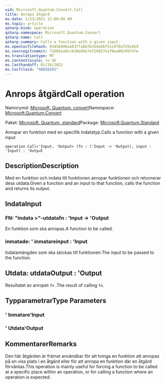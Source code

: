 ```yaml
---
uid: Microsoft.Quantum.Convert.Call
title: Anrops åtgärd
ms.date: 1/23/2021 12:00:00 AM
ms.topic: article
qsharp.kind: operation
qsharp.namespace: Microsoft.Quantum.Convert
qsharp.name: Call
qsharp.summary: Calls a function with a given input.
ms.openlocfilehash: 93458d08aa83ffa8b7b33de8bf51c970af291db9
ms.sourcegitcommit: 71605ea9cc630e84e7ef29027e1f0ea06299747e
ms.translationtype: MT
ms.contentlocale: sv-SE
ms.lasthandoff: 01/26/2021
ms.locfileid: "98850201"
---
```

# <a name="call-operation"></a><span data-ttu-id="4c51c-102">Anrops åtgärd</span><span class="sxs-lookup"><span data-stu-id="4c51c-102">Call operation</span></span>

<span data-ttu-id="4c51c-103">Namnrymd: [Microsoft. Quantum. convert](xref:Microsoft.Quantum.Convert)</span><span class="sxs-lookup"><span data-stu-id="4c51c-103">Namespace: [Microsoft.Quantum.Convert](xref:Microsoft.Quantum.Convert)</span></span>

<span data-ttu-id="4c51c-104">Paket: [Microsoft. Quantum. standard](https://nuget.org/packages/Microsoft.Quantum.Standard)</span><span class="sxs-lookup"><span data-stu-id="4c51c-104">Package: [Microsoft.Quantum.Standard](https://nuget.org/packages/Microsoft.Quantum.Standard)</span></span>


<span data-ttu-id="4c51c-105">Anropar en funktion med en specifik Indatatyp.</span><span class="sxs-lookup"><span data-stu-id="4c51c-105">Calls a function with a given input.</span></span>

```qsharp
operation Call<'Input, 'Output> (fn : ('Input -> 'Output), input : 'Input) : 'Output
```


## <a name="description"></a><span data-ttu-id="4c51c-106">Description</span><span class="sxs-lookup"><span data-stu-id="4c51c-106">Description</span></span>

<span data-ttu-id="4c51c-107">Med en funktion och indata till funktionen anropar funktionen och returnerar dess utdata.</span><span class="sxs-lookup"><span data-stu-id="4c51c-107">Given a function and an input to that function, calls the function and returns its output.</span></span>

## <a name="input"></a><span data-ttu-id="4c51c-108">Indata</span><span class="sxs-lookup"><span data-stu-id="4c51c-108">Input</span></span>

### <a name="fn--input---output"></a><span data-ttu-id="4c51c-109">FN: "indata >"-utdata</span><span class="sxs-lookup"><span data-stu-id="4c51c-109">fn : 'Input -> 'Output</span></span>

<span data-ttu-id="4c51c-110">En funktion som ska anropas.</span><span class="sxs-lookup"><span data-stu-id="4c51c-110">A function to be called.</span></span>


### <a name="input--input"></a><span data-ttu-id="4c51c-111">inmatade: ' inmatare</span><span class="sxs-lookup"><span data-stu-id="4c51c-111">input : 'Input</span></span>

<span data-ttu-id="4c51c-112">Indatamängden som ska skickas till funktionen.</span><span class="sxs-lookup"><span data-stu-id="4c51c-112">The input to be passed to the function.</span></span>



## <a name="output--output"></a><span data-ttu-id="4c51c-113">Utdata: utdata</span><span class="sxs-lookup"><span data-stu-id="4c51c-113">Output : 'Output</span></span>

<span data-ttu-id="4c51c-114">Resultatet av anropet `fn` .</span><span class="sxs-lookup"><span data-stu-id="4c51c-114">The result of calling `fn`.</span></span>

## <a name="type-parameters"></a><span data-ttu-id="4c51c-115">Typparametrar</span><span class="sxs-lookup"><span data-stu-id="4c51c-115">Type Parameters</span></span>

### <a name="input"></a><span data-ttu-id="4c51c-116">' Inmatare</span><span class="sxs-lookup"><span data-stu-id="4c51c-116">'Input</span></span>


### <a name="output"></a><span data-ttu-id="4c51c-117">' Utdata</span><span class="sxs-lookup"><span data-stu-id="4c51c-117">'Output</span></span>



## <a name="remarks"></a><span data-ttu-id="4c51c-118">Kommentarer</span><span class="sxs-lookup"><span data-stu-id="4c51c-118">Remarks</span></span>

<span data-ttu-id="4c51c-119">Den här åtgärden är främst användbar för att tvinga en funktion att anropas på en viss plats i en åtgärd eller för att anropa en funktion där en åtgärd förväntas.</span><span class="sxs-lookup"><span data-stu-id="4c51c-119">This operation is mainly useful for forcing a function to be called at a specific place within an operation, or for calling a function where an operation is expected.</span></span>